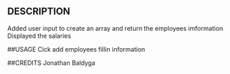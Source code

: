 ## DESCRIPTION
Added user input to create an array and return the employees imformation
Displayed the salaries

##USAGE
Cick add employees
fillin information

##CREDITS
Jonathan Baldyga
